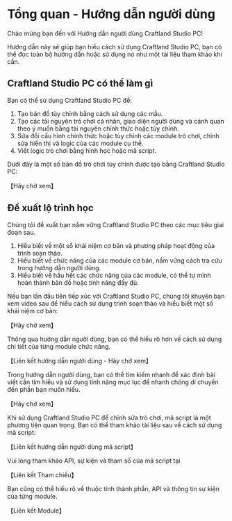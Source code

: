 # Tổng quan - Hướng dẫn người dùng

Chào mừng bạn đến với Hướng dẫn người dùng Craftland Studio PC!

Hướng dẫn này sẽ giúp bạn hiểu cách sử dụng Craftland Studio PC, bạn có thể đọc toàn bộ hướng dẫn hoặc sử dụng nó như một tài liệu tham khảo khi cần.

## Craftland Studio PC có thể làm gì

Bạn có thể sử dụng Craftland Studio PC để:

1. Tạo bản đồ tùy chỉnh bằng cách sử dụng các mẫu.
2. Tạo các tài nguyên trò chơi cá nhân, giao diện người dùng và cảnh quan theo ý muốn bằng tài nguyên chính thức hoặc tùy chỉnh.
3. Sửa đổi cấu hình chính thức hoặc tùy chỉnh các module trò chơi, chỉnh sửa hiển thị và logic của các module cụ thể.
4. Viết logic trò chơi bằng hình học hoặc mã script.

Dưới đây là một số bản đồ trò chơi tùy chỉnh được tạo bằng Craftland Studio PC:

【Hãy chờ xem】

## Đề xuất lộ trình học

Chúng tôi đề xuất bạn nắm vững Craftland Studio PC theo các mục tiêu giai đoạn sau.

1. Hiểu biết về một số khái niệm cơ bản và phương pháp hoạt động của trình soạn thảo.
2. Hiểu biết về chức năng của các module cơ bản, nắm vững cách tra cứu trong hướng dẫn người dùng.
3. Hiểu biết về hầu hết các chức năng của các module, có thể tự mình hoàn thành bản đồ hoặc tính năng đầy đủ.

Nếu bạn lần đầu tiên tiếp xúc với Craftland Studio PC, chúng tôi khuyên bạn xem video sau để hiểu cách sử dụng trình soạn thảo và hiểu biết một số khái niệm cơ bản:

【Hãy chờ xem】

Thông qua hướng dẫn người dùng, bạn có thể hiểu rõ hơn về cách sử dụng chi tiết của từng module chức năng.

【Liên kết hướng dẫn người dùng - Hãy chờ xem】

Trong hướng dẫn người dùng, bạn có thể tìm kiếm nhanh để xác định bài viết cần tìm hiểu và sử dụng tính năng mục lục để nhanh chóng di chuyển đến phần bạn muốn hiểu.

【Hãy chờ xem】

Khi sử dụng Craftland Studio PC để chỉnh sửa trò chơi, mã script là một phương tiện quan trọng. Bạn có thể tham khảo tài liệu sau về cách sử dụng mã script:

【Liên kết hướng dẫn người dùng mã script】

Vui lòng tham khảo API, sự kiện và tham số của mã script tại

【Liên kết Tham chiếu】

Bạn cũng có thể hiểu rõ về thuộc tính thành phần, API và thông tin sự kiện của từng module.

【Liên kết Module】
